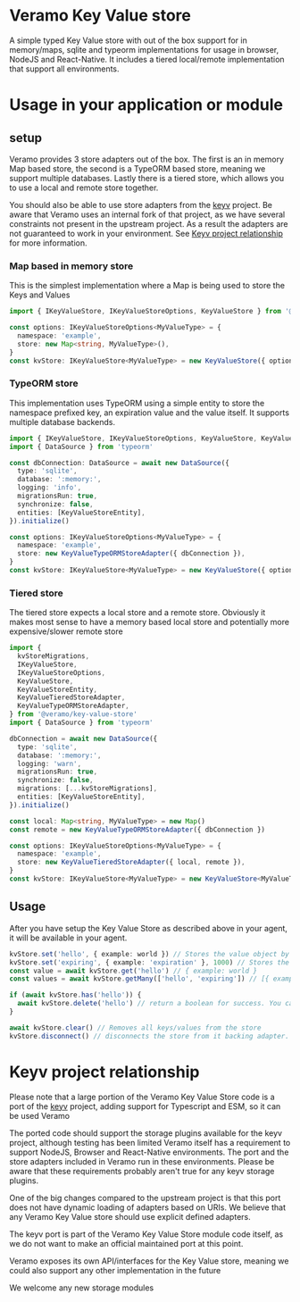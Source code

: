 # Veramo Key Value store

A simple typed Key Value store with out of the box support for in memory/maps, sqlite and typeorm implementations for
usage in browser, NodeJS and React-Native.
It includes a tiered local/remote implementation that support all environments.

# Usage in your application or module

## setup

Veramo provides 3 store adapters out of the box. The first is an in memory Map based store, the second is a TypeORM
based store, meaning we support multiple databases. Lastly there is a tiered store, which allows you to use a local and
remote store together.

You should also be able to use store adapters from the [keyv](https://github.com/jaredwray/keyv) project. Be aware that
Veramo uses an internal fork of that project, as we have several constraints not present in the upstream project. As a
result the adapters are not guaranteed to work in your environment.
See [Keyv project relationship](#keyv-project-relationship) for more information.

### Map based in memory store

This is the simplest implementation where a Map is being used to store the Keys and Values

```typescript
import { IKeyValueStore, IKeyValueStoreOptions, KeyValueStore } from '@veramo/key-value-store'

const options: IKeyValueStoreOptions<MyValueType> = {
  namespace: 'example',
  store: new Map<string, MyValueType>(),
}
const kvStore: IKeyValueStore<MyValueType> = new KeyValueStore({ options })
```

### TypeORM store

This implementation uses TypeORM using a simple entity to store the namespace prefixed key, an expiration value and the
value itself. It supports multiple database backends.

```typescript
import { IKeyValueStore, IKeyValueStoreOptions, KeyValueStore, KeyValueStoreEntity, KeyValueTypeORMStoreAdapter } from '@veramo/key-value-store'
import { DataSource } from 'typeorm'

const dbConnection: DataSource = await new DataSource({
  type: 'sqlite',
  database: ':memory:',
  logging: 'info',
  migrationsRun: true,
  synchronize: false,
  entities: [KeyValueStoreEntity],
}).initialize()

const options: IKeyValueStoreOptions<MyValueType> = {
  namespace: 'example',
  store: new KeyValueTypeORMStoreAdapter({ dbConnection }),
}
const kvStore: IKeyValueStore<MyValueType> = new KeyValueStore({ options })
```

### Tiered store

The tiered store expects a local store and a remote store. Obviously it makes most sense to have a memory based local
store and potentially more expensive/slower remote store

```typescript
import {
  kvStoreMigrations,
  IKeyValueStore,
  IKeyValueStoreOptions,
  KeyValueStore,
  KeyValueStoreEntity,
  KeyValueTieredStoreAdapter,
  KeyValueTypeORMStoreAdapter,
} from '@veramo/key-value-store'
import { DataSource } from 'typeorm'

dbConnection = await new DataSource({
  type: 'sqlite',
  database: ':memory:',
  logging: 'warn',
  migrationsRun: true,
  synchronize: false,
  migrations: [...kvStoreMigrations],
  entities: [KeyValueStoreEntity],
}).initialize()

const local: Map<string, MyValueType> = new Map()
const remote = new KeyValueTypeORMStoreAdapter({ dbConnection })

const options: IKeyValueStoreOptions<MyValueType> = {
  namespace: 'example',
  store: new KeyValueTieredStoreAdapter({ local, remote }),
}
const kvStore: IKeyValueStore<MyValueType> = new KeyValueStore<MyValueType>({ options })
```

## Usage

After you have setup the Key Value Store as described above in your agent, it will be available in your agent.

```typescript
kvStore.set('hello', { example: world }) // Stores the value object by key untill deleted
kvStore.set('expiring', { example: 'expiration' }, 1000) // Stores the value object by key for 1 second
const value = await kvStore.get('hello') // { example: world }
const values = await kvStore.getMany(['hello', 'expiring']) // [{ example: world }, {example: expiring}]

if (await kvStore.has('hello')) {
  await kvStore.delete('hello') // return a boolean for success. You can also call it on non existing keys, which will return false
}

await kvStore.clear() // Removes all keys/values from the store
kvStore.disconnect() // disconnects the store from it backing adapter. You cannot reuse the store afterwards unlesss you initialize a new store.
```

# Keyv project relationship

Please note that a large portion of the Veramo Key Value Store code is a port of
the [keyv](https://github.com/jaredwray/keyv) project, adding support for Typescript and ESM, so it can be used Veramo

The ported code should support the storage plugins available for the keyv project, although testing has been limited
Veramo itself has a requirement to support NodeJS, Browser and React-Native environments. The port and the store
adapters included in Veramo run in these environments.
Please be aware that these requirements probably aren't true for any keyv storage plugins.

One of the big changes compared to the upstream project is that this port does not have dynamic loading of adapters
based on URIs. We believe that any Veramo Key Value store should use explicit defined adapters.

The keyv port is part of the Veramo Key Value Store module code itself, as we do not want to make an official maintained port at this point.

Veramo exposes its own API/interfaces for the Key Value store, meaning we could also support any other implementation in
the future

We welcome any new storage modules

